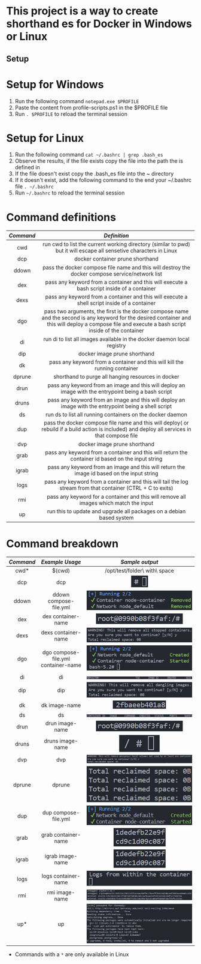 # This project is a way to create shorthand es for Docker in Windows or Linux

## Setup

# Setup for Windows

1. Run the following command `notepad.exe $PROFILE`
2. Paste the content from profile-scripts.ps1 in the $PROFILE file
3. Run `. $PROFILE` to reload the terminal session

# Setup for Linux

1. Run the following command `cat ~/.bashrc | grep .bash_es`
2. Observe the results, if the file exists copy the file into the path the is defined in
3. If the file doesn't exist copy the .bash_es file into the ~ directory
4. If it doesn't exist, add the following command to the end your ~/.bashrc file `. ~/.bashrc`
5. Run `~/.bashrc` to reload the terminal session

# Command definitions

| _Command_ |                                                                                              _Definition_                                                                                              |
| :-------: | :----------------------------------------------------------------------------------------------------------------------------------------------------------------------------------------------------: |
|    cwd    |                                          run cwd to list the current working directory (similar to pwd) but it will escape all sensetive characters in Linux                                          |
|    dcp    |                                                                                    docker container prune shorthand                                                                                    |
|   ddown   |                                                                            pass the docker compose file name and this will destroy the docker compose service/network list                                                                            |
|    dex    |                                                      pass any keyword from a container and this will execute a bash script inside of a container                                                       |
|   dexs    |                                                      pass any keyword from a container and this will execute a shell script inside of a container                                                      |
|    dgo    | pass two arguments, the first is the docker compose name and the second is any keyword for the desired container and this will deploy a compose file and execute a bash script inside of the container |
|    di     |                                                                         run di to list all images available in the docker daemon local registry                                                                         |
|    dip    |                                                                                      docker image prune shorthand                                                                                      |
|    dk     |                                                               pass any keyword from a container and this will kill the running container                                                               |
|  dprune   |                                                                           shorthand to purge all hanging resources in docker                                                                           |
|   drun    |                                                  pass any keyword from an image and this will deploy an image with the entrypoint being a bash script                                                  |
|   druns   |                                                 pass any keyword from an image and this will deploy an image with the entrypoint being a shell script                                                  |
|    ds     |                                                                   run ds to list all running containers on the docker daemon                                                                   |
|    dup    |                                      pass the docker compose file name and this will deploy( or rebuild if a build action is included) and deploy all services in that compose file                                       |
|    dvp    |                                                                                      docker image prune shorthand                                                                                      |
|   grab    |                                                   pass any keyword from a container and this will return the container id based on the input string                                                    |
|   igrab   |                                                       pass any keyword from an image and this will return the image id based on the input string                                                       |
|   logs    |                                              pass any keyword from a container and this will tail the log stream from that container (CTRL + C to exits)                                               |
|    rmi    |                                                         pass any keyword for a container and this will remove all images which match the input                                                         |
|    up     |                                                                  run this to update and upgrade all packages on a debian based system                                                                  |

# Command breakdown

| _Command_ |           _Example Usage_           |         _Sample output_          |
| :-------: | :---------------------------------: | :------------------------------: |
|   cwd\*   |               $(cwd)                |  /opt/test/folder\ with\ space   |
|    dcp    |                 dcp                 | ![Alt text](images/image-14.png) |
|   ddown   |       ddown compose-file.yml        | ![Alt text](images/image-16.png) |
|    dex    |         dex container-name          | ![Alt text](images/image-5.png)  |
|   dexs    |         dexs container-name         |  ![Alt text](images/image.png)   |
|    dgo    | dgo compose-file.yml container-name | ![Alt text](images/image-15.png) |
|    di     |                 di                  | ![Alt text](images/image-8.png)  |
|    dip    |                 dip                 | ![Alt text](images/image-7.png)  |
|    dk     |            dk image-name            | ![Alt text](images/image-9.png)  |
|    ds     |                 ds                  | ![Alt text](images/image-6.png)  |
|   drun    |           drun image-name           | ![Alt text](images/image-5.png)  |
|   druns   |          druns image-name           | ![Alt text](images/image-4.png)  |
|    dvp    |                 dvp                 | ![Alt text](images/image-12.png) |
|  dprune   |               dprune                | ![Alt text](images/image-13.png) |
|    dup    |        dup compose-file.yml         | ![Alt text](images/image-17.png) |
|   grab    |         grab container-name         | ![Alt text](images/image-11.png) |
|   igrab   |          igrab image-name           | ![Alt text](images/image-11.png) |
|   logs    |         logs container-name         | ![Alt text](images/image-10.png) |
|    rmi    |           rmi image-name            | ![Alt text](images/image-3.png)  |
|   up\*    |                 up                  | ![Alt text](images/image-2.png)  |

- Commands with a `*` are only available in Linux


